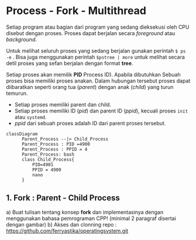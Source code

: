 # Process - Fork - Multithread
Setiap program atau bagian dari program yang sedang dieksekusi oleh CPU disebut dengan proses. Proses dapat berjalan secara _foreground_ atau _background_. 

Untuk melihat seluruh proses yang sedang berjalan gunakan perintah `$ ps -e` .
Bisa juga menggunakan perintah `$pstree | more` untuk melihat secara detil proses yang sefan berjalan dengan format **tree**.

Setiap proses akan memilik **PID**  Process ID). Apabila dibutuhkan Sebuah proses bisa memiliki proses anakan. Dalam hubungan tersebut proses dapat diibaratkan seperti orang tua (_parent_) dengan anak (_child_) yang turun temurun.
- Setiap proses memiliki parent dan child.
- Setiap proses memiliki ID (_pid_) dan parent ID (_ppid_), kecuali proses `init` atau `systemd`.
- _ppid_ dari sebuah proses adalah ID dari parent proses tersebut. 

```mermaid
classDiagram
      Parent_Process --|> Child_Process
      Parent_Process : PID =4900
      Parent_Process : PPID = 4
      Parent_Process: bash
      class Child_Process{
          PID=4901
          PPID = 4900
          nano
      }
   ```


## 1. Fork : Parent - Child Process
a)  Buat tulisan tentang konsep **fork**  dan implementasinya dengan menggunakan bahasa pemrograman CPP! (minimal 2 paragraf disertai dengan gambar)
b) Akses dan clonning repo : https://github.com/ferryastika/operatingsystem.git
